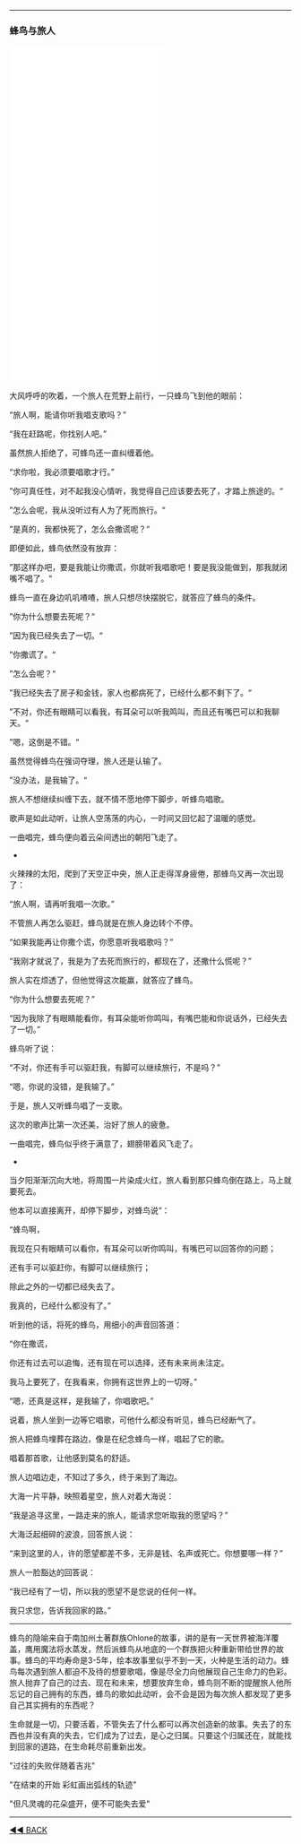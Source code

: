 ﻿---

### **蜂鸟与旅人**

<iframe src="//player.bilibili.com/player.html?aid=715117287&cid=324136086&page=1" frameborder="no" scrolling="no" width="55%" height="600"></iframe></p>

大风呼呼的吹着，一个旅人在荒野上前行，一只蜂鸟飞到他的眼前：

“旅人啊，能请你听我唱支歌吗？”

“我在赶路呢，你找别人吧。” 

虽然旅人拒绝了，可蜂鸟还一直纠缠着他。

“求你啦，我必须要唱歌才行。”

”你可真任性，对不起我没心情听，我觉得自己应该要去死了，才踏上旅途的。“

”怎么会呢，我从没听过有人为了死而旅行。“

”是真的，我都快死了，怎么会撒谎呢？“

即便如此，蜂鸟依然没有放弃：

”那这样办吧，要是我能让你撒谎，你就听我唱歌吧！要是我没能做到，那我就闭嘴不唱了。“

蜂鸟一直在身边叽叽喳喳，旅人只想尽快摆脱它，就答应了蜂鸟的条件。

”你为什么想要去死呢？“

”因为我已经失去了一切。“

”你撒谎了。“

”怎么会呢？“

”我已经失去了房子和金钱，家人也都病死了，已经什么都不剩下了。“

”不对，你还有眼睛可以看我，有耳朵可以听我鸣叫，而且还有嘴巴可以和我聊天。“

”嗯，这倒是不错。“

虽然觉得蜂鸟在强词夺理，旅人还是认输了。

”没办法，是我输了。“ 

旅人不想继续纠缠下去，就不情不愿地停下脚步，听蜂鸟唱歌。

歌声是如此动听，让旅人空荡荡的内心，一时间又回忆起了温暖的感觉。

一曲唱完，蜂鸟便向着云朵间透出的朝阳飞走了。

-

火辣辣的太阳，爬到了天空正中央，旅人正走得浑身疲倦，那蜂鸟又再一次出现了：

“旅人啊，请再听我唱一次歌。”

不管旅人再怎么驱赶，蜂鸟就是在旅人身边转个不停。

“如果我能再让你撒个谎，你愿意听我唱歌吗？”

“我刚才就说了，我是为了去死而旅行的，都现在了，还撒什么慌呢？”

旅人实在烦透了，但他觉得这次能赢，就答应了蜂鸟。

“你为什么想要去死呢？”

“因为我除了有眼睛能看你，有耳朵能听你鸣叫，有嘴巴能和你说话外，已经失去了一切。”

蜂鸟听了说：

“不对，你还有手可以驱赶我，有脚可以继续旅行，不是吗？”

“嗯，你说的没错，是我输了。”

于是，旅人又听蜂鸟唱了一支歌。

这次的歌声比第一次还美，治好了旅人的疲惫。

一曲唱完，蜂鸟似乎终于满意了，翅膀带着风飞走了。

-

当夕阳渐渐沉向大地，将周围一片染成火红，旅人看到那只蜂鸟倒在路上，马上就要死去。

他本可以直接离开，却停下脚步，对蜂鸟说“：

“蜂鸟啊，

我现在只有眼睛可以看你，有耳朵可以听你鸣叫，有嘴巴可以回答你的问题；

还有手可以驱赶你，有脚可以继续旅行；

除此之外的一切都已经失去了。

我真的，已经什么都没有了。”

听到他的话，将死的蜂鸟，用细小的声音回答道：

“你在撒谎，

你还有过去可以追悔，还有现在可以选择，还有未来尚未注定。 

我马上要死了，在我看来，你拥有这世界上的一切呀。”

“嗯，还真是这样，是我输了，你唱歌吧。”

说着，旅人坐到一边等它唱歌，可他什么都没有听见，蜂鸟已经断气了。

旅人把蜂鸟埋葬在路边，像是在纪念蜂鸟一样，唱起了它的歌。

唱着那首歌，让他感到莫名的舒适。

旅人边唱边走，不知过了多久，终于来到了海边。

大海一片平静，映照着星空，旅人对着大海说：

“我是追寻这里，一路走来的旅人，能请求您听取我的愿望吗？”

大海泛起细碎的波浪，回答旅人说：

“来到这里的人，许的愿望都差不多，无非是钱、名声或死亡。你想要哪一样？”

旅人一脸豁达的回答说：

“我已经有了一切，所以我的愿望不是您说的任何一样。

我只求您，告诉我回家的路。”

--- 

蜂鸟的隐喻来自于南加州土著群族Ohlone的故事，讲的是有一天世界被海洋覆盖，鹰用魔法将水蒸发，然后派蜂鸟从地底的一个群族把火种重新带给世界的故事。蜂鸟的平均寿命是3-5年，绘本故事里似乎不到一天，火种是生活的动力。蜂鸟每次遇到旅人都迫不及待的想要歌唱，像是尽全力向他展现自己生命力的色彩。旅人抛弃了自己的过去、现在和未来，想要放弃生命，蜂鸟则不断的提醒旅人他所忘记的自己拥有的东西，蜂鸟的歌如此动听，会不会是因为每次旅人都发现了更多自己其实拥有的东西呢？

生命就是一切，只要活着，不管失去了什么都可以再次创造新的故事。失去了的东西也并没有真的失去，它们成为了过去，是心之归属。只要这个归属还在，就能找到回家的道路，在生命耗尽前重新出发。


"过往的失败伴随着吉兆"

"在结束的开始 彩虹画出弧线的轨迹"

"但凡灵魂的花朵盛开，便不可能失去爱"

---

[◄◄ BACK](https://yuqingdai.xyz/#/README)